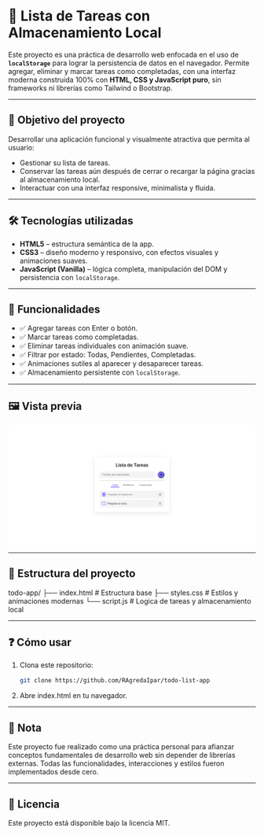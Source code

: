 # 📝 Lista de Tareas con Almacenamiento Local

Este proyecto es una práctica de desarrollo web enfocada en el uso de **`localStorage`** para lograr la persistencia de datos en el navegador. Permite agregar, eliminar y marcar tareas como completadas, con una interfaz moderna construida 100% con **HTML, CSS y JavaScript puro**, sin frameworks ni librerías como Tailwind o Bootstrap.

---

## 🎯 Objetivo del proyecto

Desarrollar una aplicación funcional y visualmente atractiva que permita al usuario:

- Gestionar su lista de tareas.
- Conservar las tareas aún después de cerrar o recargar la página gracias al almacenamiento local.
- Interactuar con una interfaz responsive, minimalista y fluida.

---

## 🛠️ Tecnologías utilizadas

- **HTML5** – estructura semántica de la app.
- **CSS3** – diseño moderno y responsivo, con efectos visuales y animaciones suaves.
- **JavaScript (Vanilla)** – lógica completa, manipulación del DOM y persistencia con `localStorage`.

---

## 🦖 Funcionalidades

- ✅ Agregar tareas con Enter o botón.
- ✅ Marcar tareas como completadas.
- ✅ Eliminar tareas individuales con animación suave.
- ✅ Filtrar por estado: Todas, Pendientes, Completadas.
- ✅ Animaciones sutiles al aparecer y desaparecer tareas.
- ✅ Almacenamiento persistente con `localStorage`.

---

## 🖼️ Vista previa

![preview](preview.png)  

---

## 📁 Estructura del proyecto

todo-app/
├── index.html # Estructura base
├── styles.css # Estilos y animaciones modernas
└── script.js # Logica de tareas y almacenamiento local

---

## ❓ Cómo usar

1. Clona este repositorio:
   ```bash
   git clone https://github.com/RAgredaIpar/todo-list-app

2. Abre index.html en tu navegador.

---

## 📌 Nota

Este proyecto fue realizado como una práctica personal para afianzar conceptos fundamentales de desarrollo web sin depender de librerías externas. Todas las funcionalidades, interacciones y estilos fueron implementados desde cero.

---

## 📃 Licencia

Este proyecto está disponible bajo la licencia MIT.